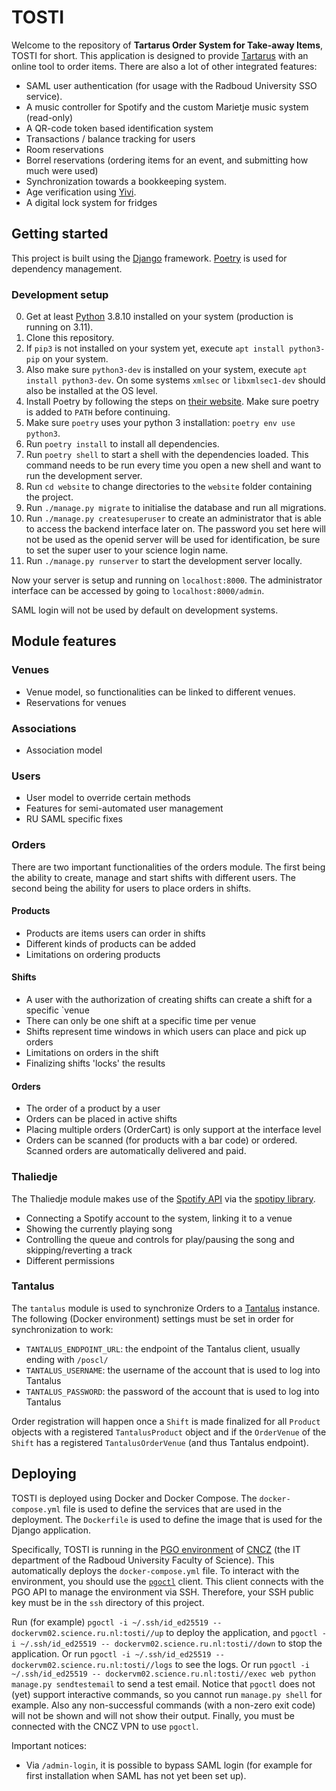 # TOSTI

Welcome to the repository of **Tartarus Order System for Take-away Items**, TOSTI for short. This application is designed to provide [Tartarus](https://tartarus.science.ru.nl) with an online tool to order items.
There are also a lot of other integrated features:

- SAML user authentication (for usage with the Radboud University SSO service).
- A music controller for Spotify and the custom Marietje music system (read-only)
- A QR-code token based identification system
- Transactions / balance tracking for users
- Room reservations
- Borrel reservations (ordering items for an event, and submitting how much were used)
- Synchronization towards a bookkeeping system.
- Age verification using [Yivi](https://www.yivi.app).
- A digital lock system for fridges

## Getting started
This project is built using the [Django](https://github.com/django/django) framework. [Poetry](https://python-poetry.org) is used for dependency management.

### Development setup

0. Get at least [Python](https://www.python.org) 3.8.10 installed on your system (production is running on 3.11).
1. Clone this repository.
2. If ```pip3``` is not installed on your system yet, execute ```apt install python3-pip``` on your system.
3. Also make sure ```python3-dev``` is installed on your system, execute ```apt install python3-dev```. On some systems `xmlsec` or `libxmlsec1-dev` should also be installed at the OS level.
4. Install Poetry by following the steps on [their website](https://python-poetry.org/docs/#installation). Make sure poetry is added to ```PATH``` before continuing.
5. Make sure `poetry` uses your python 3 installation: `poetry env use python3`.
6. Run `poetry install` to install all dependencies.
7. Run `poetry shell` to start a shell with the dependencies loaded. This command needs to be run every time you open a new shell and want to run the development server.
8. Run ```cd website``` to change directories to the ```website``` folder containing the project.
9. Run ```./manage.py migrate``` to initialise the database and run all migrations.
10. Run ```./manage.py createsuperuser``` to create an administrator that is able to access the backend interface later on. The password you set here will not be used as the openid server will be used for identification, be sure to set the super user to your science login name.
11. Run ```./manage.py runserver``` to start the development server locally.

Now your server is setup and running on ```localhost:8000```. The administrator interface can be accessed by going to ```localhost:8000/admin```.

SAML login will not be used by default on development systems.

## Module features
### Venues
- Venue model, so functionalities can be linked to different venues.
- Reservations for venues

### Associations
- Association model

### Users
- User model to override certain methods
- Features for semi-automated user management
- RU SAML specific fixes

### Orders
There are two important functionalities of the orders module. The first being the ability to create, manage and start shifts with different users. The second being the ability for users to place orders in shifts.

#### Products
- Products are items users can order in shifts
- Different kinds of products can be added
- Limitations on ordering products

#### Shifts
- A user with the authorization of creating shifts can create a shift for a specific `venue
- There can only be one shift at a specific time per venue
- Shifts represent time windows in which users can place and pick up orders 
- Limitations on orders in the shift
- Finalizing shifts 'locks' the results

#### Orders
- The order of a product by a user
- Orders can be placed in active shifts
- Placing multiple orders (OrderCart) is only support at the interface level
- Orders can be scanned (for products with a bar code) or ordered. Scanned orders are automatically delivered and paid.

### Thaliedje
The Thaliedje module makes use of the [Spotify API](https://developer.spotify.com) via the [spotipy library](https://spotipy.readthedocs.io/en/2.12.0/).

- Connecting a Spotify account to the system, linking it to a venue
- Showing the currently playing song
- Controlling the queue and controls for play/pausing the song and skipping/reverting a track
- Different permissions

### Tantalus
The `tantalus` module is used to synchronize Orders to a [Tantalus](https://github.com/thijsmie/tantalus) instance. The following (Docker environment) settings must be set in order for synchronization to work:

- `TANTALUS_ENDPOINT_URL`: the endpoint of the Tantalus client, usually ending with `/poscl/`
- `TANTALUS_USERNAME`: the username of the account that is used to log into Tantalus
- `TANTALUS_PASSWORD`: the password of the account that is used to log into Tantalus

Order registration will happen once a `Shift` is made finalized for all `Product` objects with a registered `TantalusProduct` object and if the `OrderVenue` of the `Shift` has a registered `TantalusOrderVenue`  (and thus Tantalus endpoint).

## Deploying
TOSTI is deployed using Docker and Docker Compose. The `docker-compose.yml` file is used to define the services that are used in the deployment. The `Dockerfile` is used to define the image that is used for the Django application.

Specifically, TOSTI is running in the [PGO environment](https://github.com/miekg/pgo) of [CNCZ](https://cncz.science.ru.nl/nl/) (the IT department of the Radboud University Faculty of Science). 
This automatically deploys the `docker-compose.yml` file.
To interact with the environment, you should use the [`pgoctl`](https://github.com/miekg/pgo/blob/main/cmd/pgoctl/) client.
This client connects with the PGO API to manage the environment via SSH.
Therefore, your SSH public key must be in the `ssh` directory of this project.

Run (for example) `pgoctl -i ~/.ssh/id_ed25519 -- dockervm02.science.ru.nl:tosti//up` to deploy the application, and `pgoctl -i ~/.ssh/id_ed25519 -- dockervm02.science.ru.nl:tosti//down` to stop the application.
Or run `pgoctl -i ~/.ssh/id_ed25519 -- dockervm02.science.ru.nl:tosti//logs` to see the logs.
Or run `pgoctl -i ~/.ssh/id_ed25519 -- dockervm02.science.ru.nl:tosti//exec web python manage.py sendtestemail` to send a test email.
Notice that `pgoctl` does not (yet) support interactive commands, so you cannot run `manage.py shell` for example.
Also any non-successful commands (with a non-zero exit code) will not be shown and will not show their output.
Finally, you must be connected with the CNCZ VPN to use `pgoctl`.

Important notices:
- Via `/admin-login`, it is possible to bypass SAML login (for example for first installation when SAML has not yet been set up).
